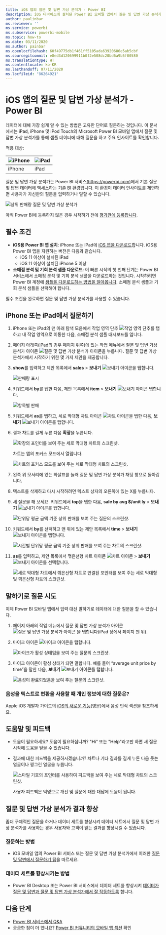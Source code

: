 ```yaml
---
title: iOS 앱의 질문 및 답변 가상 분석가 - Power BI
description: iOS 디바이스에 설치된 Power BI 모바일 앱에서 질문 및 답변 가상 분석가를 사용하여 사용자의 고유한 언어로 이 샘플 데이터에 대해 질문합니다.
author: paulinbar
ms.reviewer: ''
ms.service: powerbi
ms.subservice: powerbi-mobile
ms.topic: how-to
ms.date: 03/11/2020
ms.author: painbar
ms.openlocfilehash: 60f49775db1f461ff5105ada63920686e5ab5cbf
ms.sourcegitcommit: e8ed3d120699911b0f2e508dc20bd6a9b5f00580
ms.translationtype: HT
ms.contentlocale: ko-KR
ms.lasthandoff: 07/11/2020
ms.locfileid: "86264921"
---
```

# <a name="qa-virtual-analyst-in-ios-apps---power-bi"></a>iOS 앱의 질문 및 답변 가상 분석가 - Power BI

데이터에 대해 가장 쉽게 알 수 있는 방법은 고유한 단어로 질문하는 것입니다. 이 문서에서는 iPad, iPhone 및 iPod Touch의 Microsoft Power BI 모바일 앱에서 질문 및 답변 가상 분석가를 통해 샘플 데이터에 대해 질문을 하고 주요 인사이트를 확인합니다. 

적용 대상:

| ![iPhone](./media/mobile-apps-ios-qna/iphone-logo-50-px.png) | ![iPad](./media/mobile-apps-ios-qna/ipad-logo-50-px.png) |
|:--- |:--- |
| iPhone |iPad |

질문 및 답변 가상 분석가는 Power BI 서비스[(https://powerbi.com)](https://powerbi.com)에서 기본 질문 및 답변 데이터에 액세스하는 기존 BI 환경입니다. 이 환경이 데이터 인사이트를 제안하면 사용자가 자신만의 질문을 입력하거나 말할 수 있습니다.

![상위 판매량 질문 및 답변 가상 분석가](./media/mobile-apps-ios-qna/power-bi-ios-q-n-a-top-sale-intro.png)

아직 Power BI에 등록하지 않은 경우 시작하기 전에 [평가판에 등록합니다](https://app.powerbi.com/signupredirect?pbi_source=web).

## <a name="prerequisites"></a>필수 조건

* **iOS용 Power BI 앱 설치**: iPhone 또는 iPad에 [iOS 앱을 다운로드](https://go.microsoft.com/fwlink/?LinkId=522062)합니다.
iOS용 Power BI 앱을 지원하는 버전은 다음과 같습니다.
    * iOS 11 이상이 설치된 iPad
    * iOS 11 이상이 설치된 iPhone 5 이상
* **소매점 분석 및 기회 분석 샘플 다운로드**: 이 빠른 시작의 첫 번째 단계는 Power BI 서비스에서 소매점 분석 및 기회 분석 샘플을 다운로드하는 것입니다. 시작하려면 Power BI 계정에 [샘플을 다운로드하는 방법을 알아봅니다](./mobile-apps-download-samples.md). 소매점 분석 샘플과 기회 분석 샘플을 선택해야 합니다.

필수 조건을 완료하면 질문 및 답변 가상 분석가를 사용할 수 있습니다.

## <a name="try-asking-questions-on-your-iphone-or-ipad"></a>iPhone 또는 iPad에서 질문하기
1. iPhone 또는 iPad의 맨 아래 탐색 모음에서 작업 영역 단추 ![작업 영역 단추](./media/mobile-apps-ios-qna/power-bi-iphone-workspaces-button.png)를 탭하고 내 작업 영역으로 이동한 다음, 소매점 분석 샘플 대시보드를 엽니다.

2. 페이지 아래쪽(iPad의 경우 페이지 위쪽)에 있는 작업 메뉴에서 질문 및 답변 가상 분석가 아이콘 ![질문 및 답변 가상 분석가 아이콘](././media/mobile-apps-ios-qna/power-bi-ios-q-n-a-icon.png)을 누릅니다.
     질문 및 답변 가상 분석가에서 시작하기 위한 몇 가지 제안을 제공합니다.
3. **show**를 입력하고 제안 목록에서 **sales** > **보내기** ![보내기 아이콘](./media/mobile-apps-ios-qna/power-bi-ios-qna-send-icon.png)을 탭합니다.

    ![판매량 표시](./media/mobile-apps-ios-qna/power-bi-ios-q-n-a-show-sales.png)
4. 키워드에서 **by**를 탭한 다음, 제안 목록에서 **item** > **보내기** ![보내기 아이콘](./media/mobile-apps-ios-qna/power-bi-ios-qna-send-icon.png) 탭합니다.

    ![항목별 판매](./media/mobile-apps-ios-qna/power-bi-ios-q-n-a-sale-by-item.png)
5. 키워드에서 **as**를 탭하고, 세로 막대형 차트 아이콘 ![차트 아이콘](./media/mobile-apps-ios-qna/power-bi-ios-q-n-a-column-chart-icon.png)을 탭한 다음, **보내기** ![보내기 아이콘](./media/mobile-apps-ios-qna/power-bi-ios-qna-send-icon.png)를 탭합니다.
6. 결과 차트를 길게 누른 다음 **확장**을 누릅니다.

    ![확장의 포인터를 보여 주는 세로 막대형 차트의 스크린샷.](media/mobile-apps-ios-qna/power-bi-ios-q-n-a-tap-expand-feedback.png)

    차트는 앱의 포커스 모드에서 열립니다.

    ![차트의 포커스 모드를 보여 주는 세로 막대형 차트의 스크린샷.](media/mobile-apps-ios-qna/power-bi-ios-q-n-a-expanded-chart.png)
7. 왼쪽 위 모서리에 있는 화살표를 눌러 질문 및 답변 가상 분석가 채팅 창으로 돌아갑니다.
8. 텍스트를 삭제하고 다시 시작하려면 텍스트 상자의 오른쪽에 있는 X를 누릅니다.
9. 새 질문을 해 보세요. 키워드에서 **top**을 탭한 다음, **sale by avg $/unit ly** > **보내기** ![보내기 아이콘](./media/mobile-apps-ios-qna/power-bi-ios-qna-send-icon.png)를 탭합니다.

    ![단위당 평균 금액 기준 상위 판매를 보여 주는 질문의 스크린샷.](media/mobile-apps-ios-qna/power-bi-ios-q-n-a-top-sale-2.png)
10. 키워드에서 **by**를 선택하고 맨 위에 있는 제안 목록에서 **time** > **보내기** ![보내기 아이콘](./media/mobile-apps-ios-qna/power-bi-ios-qna-send-icon.png)를 탭합니다.

     ![시간별 단위당 평균 금액 기준 상위 판매를 보여 주는 차트의 스크린샷.](media/mobile-apps-ios-qna/power-bi-ios-q-n-a-top-sale-by-time.png)
11. **as**를 입력하고, 제안 목록에서 꺾은선형 차트 아이콘 ![차트 아이콘](./media/mobile-apps-ios-qna/power-bi-ios-q-n-a-line-chart-icon.png) > **보내기** ![보내기 아이콘](./media/mobile-apps-ios-qna/power-bi-ios-qna-send-icon.png)를 선택합니다.

    ![세로 막대형 차트에서 꺾은선형 차트로 연결된 포인터를 보여 주는 세로 막대형 및 꺾은선형 차트의 스크린샷.](media/mobile-apps-ios-qna/power-bi-ios-q-n-a-top-sale-as-line.png)

## <a name="try-saying-your-questions"></a>말하기로 질문 시도
이제 Power BI 모바일 앱에서 입력 대신 말하기로 데이터에 대한 질문을 할 수 있습니다.

1. 페이지 아래의 작업 메뉴에서 질문 및 답변 가상 분석가 아이콘 ![질문 및 답변 가상 분석가 아이콘](././media/mobile-apps-ios-qna/power-bi-ios-q-n-a-icon.png) 을 탭합니다(iPad 상에서 페이지 맨 위).
2. 마이크 아이콘 ![마이크 아이콘](media/mobile-apps-ios-qna/power-bi-ios-qna-mic-icon.png)을 탭합니다.

    ![마이크가 활성 상태임을 보여 주는 질문의 스크린샷.](media/mobile-apps-ios-qna/power-bi-ios-qna-mic-on.png)

1. 마이크 아이콘이 활성 상태가 되면 말합니다. 예를 들어 “average unit price by time”을 말한 다음, **보내기** ![보내기 아이콘](./media/mobile-apps-ios-qna/power-bi-ios-qna-send-icon.png)를 탭합니다.

    ![음성이 완료되었음을 보여 주는 질문의 스크린샷.](media/mobile-apps-ios-qna/power-bi-ios-qna-speech-complete.png)

### <a name="questions-about-privacy-when-using-speech-to-text"></a>음성을 텍스트로 변환을 사용할 때 개인 정보에 대한 질문은?
Apple iOS 개발자 가이드의 [iOS의 새로운 기능](https://go.microsoft.com/fwlink/?linkid=845624)(영문)에서 음성 인식 섹션을 참조하세요.

## <a name="help-and-feedback"></a>도움말 및 피드백
* 도움이 필요하세요? 도움이 필요하십니까? "Hi" 또는 "Help"라고만 하면 새 질문 시작에 도움을 얻을 수 있습니다.
* 결과에 대한 피드백을 제공하시겠습니까? 차트나 기타 결과를 길게 누른 다음 웃는 얼굴이나 찡그린 얼굴을 누릅니다.

    ![스마일 기호의 포인터를 사용하여 피드백을 보여 주는 세로 막대형 차트의 스크린샷.](media/mobile-apps-ios-qna/power-bi-ios-q-n-a-tap-feedback.png)

    사용자 피드백은 익명으로 개선 및 질문에 대한 대답에 도움이 됩니다.

## <a name="enhance-your-qa-virtual-analyst-results"></a>질문 및 답변 가상 분석가 결과 향상
좀더 구체적인 질문을 하거나 데이터 세트를 향상시켜 데이터 세트에서 질문 및 답변 가상 분석가를 사용하는 경우 사용자와 고객이 얻는 결과를 향상시킬 수 있습니다.

### <a name="how-to-ask-questions"></a>질문하는 방법
* iOS 모바일 앱의 Power BI 서비스 또는 질문 및 답변 가상 분석가에서 이러한 [질문 및 답변에서 질문하기 팁](../end-user-q-and-a-tips.md)을 따르세요.

### <a name="how-to-enhance-the-dataset"></a>데이터 세트를 향상시키는 방법
* Power BI Desktop 또는 Power BI 서비스에서 데이터 세트를 향상시켜 [데이터가 질문 및 답변과 질문 및 답변 가상 분석가에서 잘 작동하도록](../../create-reports/service-prepare-data-for-q-and-a.md) 합니다.

## <a name="next-steps"></a>다음 단계
* [Power BI 서비스에서 Q&A](../end-user-q-and-a.md)
* 궁금한 점이 더 있나요? [Power BI 커뮤니티의 모바일 앱 섹션](https://go.microsoft.com/fwlink/?linkid=839277) 확인
